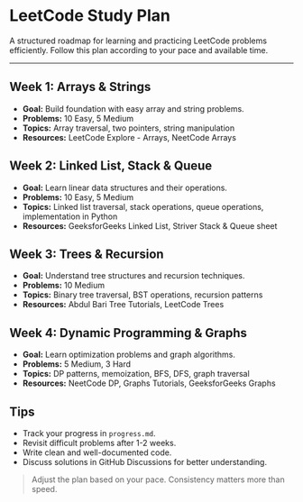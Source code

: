 # LeetCode Study Plan

A structured roadmap for learning and practicing LeetCode problems efficiently. Follow this plan according to your pace and available time.

---

## Week 1: Arrays & Strings

* **Goal:** Build foundation with easy array and string problems.
* **Problems:** 10 Easy, 5 Medium
* **Topics:** Array traversal, two pointers, string manipulation
* **Resources:** LeetCode Explore - Arrays, NeetCode Arrays

## Week 2: Linked List, Stack & Queue

* **Goal:** Learn linear data structures and their operations.
* **Problems:** 10 Easy, 5 Medium
* **Topics:** Linked list traversal, stack operations, queue operations, implementation in Python
* **Resources:** GeeksforGeeks Linked List, Striver Stack & Queue sheet

## Week 3: Trees & Recursion

* **Goal:** Understand tree structures and recursion techniques.
* **Problems:** 10 Medium
* **Topics:** Binary tree traversal, BST operations, recursion patterns
* **Resources:** Abdul Bari Tree Tutorials, LeetCode Trees

## Week 4: Dynamic Programming & Graphs

* **Goal:** Learn optimization problems and graph algorithms.
* **Problems:** 5 Medium, 3 Hard
* **Topics:** DP patterns, memoization, BFS, DFS, graph traversal
* **Resources:** NeetCode DP, Graphs Tutorials, GeeksforGeeks Graphs

## Tips

* Track your progress in `progress.md`.
* Revisit difficult problems after 1-2 weeks.
* Write clean and well-documented code.
* Discuss solutions in GitHub Discussions for better understanding.

> Adjust the plan based on your pace. Consistency matters more than speed.
